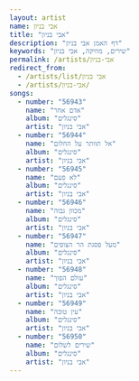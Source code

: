 ```yaml
---
layout: artist
name: אבי בניון
title: "אבי בניון"
description: "דף האמן אבי בניון"
keywords: "שירים, מוזיקה, אבי בניון"
permalink: /artists/אבי-בניון
redirect_from:
  - /artists/list/אבי בניון
  - /artists/אבי-בניון/
songs:
  - number: "56943"
    name: "אדם אחר"
    album: "סינגלים"
    artist: "אבי בניון"
  - number: "56944"
    name: "אל תוותר על החלום"
    album: "סינגלים"
    artist: "אבי בניון"
  - number: "56945"
    name: "לא פעם"
    album: "סינגלים"
    artist: "אבי בניון"
  - number: "56946"
    name: "מכוון גבוה"
    album: "סינגלים"
    artist: "אבי בניון"
  - number: "56947"
    name: "מעל פסגת הר הצופים"
    album: "סינגלים"
    artist: "אבי בניון"
  - number: "56948"
    name: "עולם הפוך"
    album: "סינגלים"
    artist: "אבי בניון"
  - number: "56949"
    name: "עין טובה"
    album: "סינגלים"
    artist: "אבי בניון"
  - number: "56950"
    name: "שירים לשלום"
    album: "סינגלים"
    artist: "אבי בניון"
---
```

